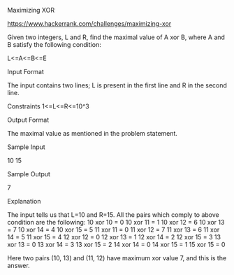 Maximizing XOR

https://www.hackerrank.com/challenges/maximizing-xor

Given two integers, L and R, find the maximal value of A xor B, where A and B satisfy the following condition:

L<=A<=B<=E

Input Format

The input contains two lines; L is present in the first line and R in the second line.

Constraints 
1<=L<=R<=10^3

Output Format

The maximal value as mentioned in the problem statement.

Sample Input

10
15

Sample Output

7

Explanation

The input tells us that L=10 and R=15. All the pairs which comply to above condition are the following: 
10 xor 10 = 0
10 xor 11 = 1
10 xor 12 = 6
10 xor 13 = 7
10 xor 14 = 4
10 xor 15 = 5
11 xor 11 = 0
11 xor 12 = 7
11 xor 13 = 6
11 xor 14 = 5
11 xor 15 = 4
12 xor 12 = 0
12 xor 13 = 1
12 xor 14 = 2
12 xor 15 = 3
13 xor 13 = 0
13 xor 14 = 3
13 xor 15 = 2
14 xor 14 = 0
14 xor 15 = 1
15 xor 15 = 0
 
 
 
Here two pairs (10, 13) and (11, 12) have maximum xor value 7, and this is the answer.
 
